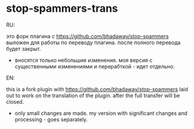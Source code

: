 # stop-spammers-trans
RU: 

это форк плагина с https://github.com/bhadaway/stop-spammers
выложен для работы по переводу плагина.
после полного перевода будет закрыт.
- вносятся только небольшие изменения.
моя версия с существенными изменениями и перерабткой - идет отдельно.

EN: 

this is a fork plugin with https://github.com/bhadaway/stop-spammers
laid out to work on the translation of the plugin.
after the full transfer will be closed.
- only small changes are made.
my version with significant changes and processing - goes separately.



